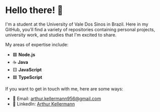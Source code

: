 # Hello there! 👋

I'm a student at the University of Vale Dos Sinos in Brazil. 
Here in my GitHub, you'll find a variety of repositories containing personal projects, university work, and studies that I'm excited to share.

My areas of expertise include:

- 🟩 **Node.js**
- ☕ **Java**
- 🟨 **JavaScript**
- 🟦 **TypeScript**

If you want to get in touch with me, here are some ways:

- 📧 Email: [arthur.kellermann956@gmail.com](mailto:arthur.kellermann956@gmail.com)
- 🔗 LinkedIn: [Arthur Kellermann](https://www.linkedin.com/in/arthur-kellermann)
